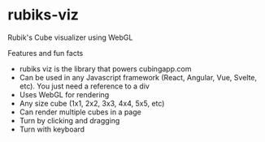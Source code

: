 # rubiks-viz
Rubik's Cube visualizer using WebGL

Features and fun facts
- rubiks viz is the library that powers cubingapp.com
- Can be used in any Javascript framework (React, Angular, Vue, Svelte, etc). You just need a reference to a div
- Uses WebGL for rendering</li>
- Any size cube (1x1, 2x2, 3x3, 4x4, 5x5, etc)
- Can render multiple cubes in a page
- Turn by clicking and dragging
- Turn with keyboard
